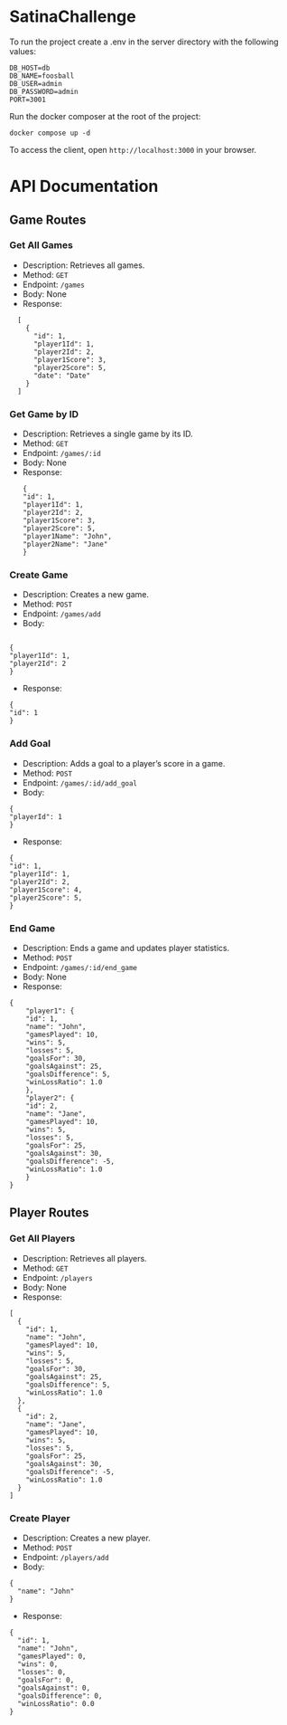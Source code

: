 # SatinaChallenge

To run the project create a .env in the server directory with the following values:

```
DB_HOST=db
DB_NAME=foosball
DB_USER=admin
DB_PASSWORD=admin
PORT=3001
```

Run the docker composer at the root of the project:

```
docker compose up -d
```

To access the client, open `http://localhost:3000` in your browser.

# API Documentation

## Game Routes

### Get All Games

- Description: Retrieves all games.
- Method: `GET`
- Endpoint: `/games`
- Body: None
- Response:

```
  [
    {
      "id": 1,
      "player1Id": 1,
      "player2Id": 2,
      "player1Score": 3,
      "player2Score": 5,
      "date": "Date"
    }
  ]
```

### Get Game by ID

- Description: Retrieves a single game by its ID.
- Method: `GET`
- Endpoint: `/games/:id`
- Body: None
- Response:
  ```
  {
  "id": 1,
  "player1Id": 1,
  "player2Id": 2,
  "player1Score": 3,
  "player2Score": 5,
  "player1Name": "John",
  "player2Name": "Jane"
  }
  ```

### Create Game

- Description: Creates a new game.
- Method: `POST`
- Endpoint: `/games/add`
- Body:

```

{
"player1Id": 1,
"player2Id": 2
}

```

- Response:

```
{
"id": 1
}
```

### Add Goal

- Description: Adds a goal to a player’s score in a game.
- Method: `POST`
- Endpoint: `/games/:id/add_goal`
- Body:

```
{
"playerId": 1
}
```

- Response:

```
{
"id": 1,
"player1Id": 1,
"player2Id": 2,
"player1Score": 4,
"player2Score": 5,
}
```

### End Game

- Description: Ends a game and updates player statistics.
- Method: `POST`
- Endpoint: `/games/:id/end_game`
- Body: None
- Response:

```
{
    "player1": {
    "id": 1,
    "name": "John",
    "gamesPlayed": 10,
    "wins": 5,
    "losses": 5,
    "goalsFor": 30,
    "goalsAgainst": 25,
    "goalsDifference": 5,
    "winLossRatio": 1.0
    },
    "player2": {
    "id": 2,
    "name": "Jane",
    "gamesPlayed": 10,
    "wins": 5,
    "losses": 5,
    "goalsFor": 25,
    "goalsAgainst": 30,
    "goalsDifference": -5,
    "winLossRatio": 1.0
    }
}
```

## Player Routes

### Get All Players

- Description: Retrieves all players.
- Method: `GET`
- Endpoint: `/players`
- Body: None
- Response:

```
[
  {
    "id": 1,
    "name": "John",
    "gamesPlayed": 10,
    "wins": 5,
    "losses": 5,
    "goalsFor": 30,
    "goalsAgainst": 25,
    "goalsDifference": 5,
    "winLossRatio": 1.0
  },
  {
    "id": 2,
    "name": "Jane",
    "gamesPlayed": 10,
    "wins": 5,
    "losses": 5,
    "goalsFor": 25,
    "goalsAgainst": 30,
    "goalsDifference": -5,
    "winLossRatio": 1.0
  }
]
```

### Create Player

- Description: Creates a new player.
- Method: `POST`
- Endpoint: `/players/add`
- Body:

```
{
  "name": "John"
}
```

- Response:

```
{
  "id": 1,
  "name": "John",
  "gamesPlayed": 0,
  "wins": 0,
  "losses": 0,
  "goalsFor": 0,
  "goalsAgainst": 0,
  "goalsDifference": 0,
  "winLossRatio": 0.0
}
```
